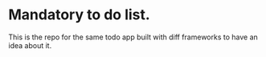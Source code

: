# Mandatory to do list.

This is the repo for the same todo app built with diff frameworks to have an idea about it.
